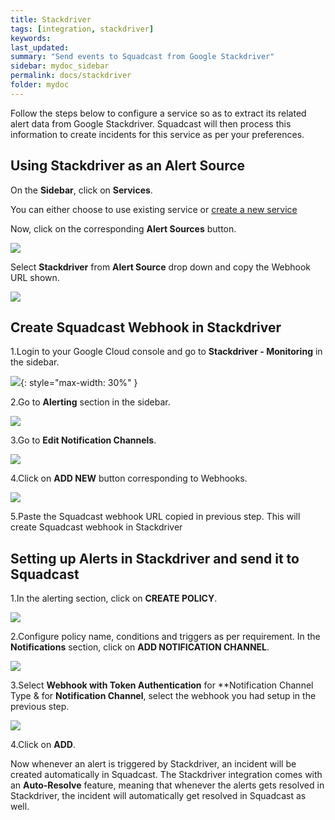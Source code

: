 ```yaml
---
title: Stackdriver
tags: [integration, stackdriver]
keywords: 
last_updated: 
summary: "Send events to Squadcast from Google Stackdriver"
sidebar: mydoc_sidebar
permalink: docs/stackdriver
folder: mydoc
---
```


Follow the steps below to configure a service so as to extract its related alert data from Google Stackdriver. Squadcast will then process this information to create incidents for this service as per your preferences.

## Using Stackdriver as an Alert Source

On the **Sidebar**, click on **Services**.

You can either choose to use existing service or [create a new service](adding-a-service-1)

Now, click on the corresponding **Alert Sources** button.

![](images/integration_1.png)

Select **Stackdriver** from  **Alert Source** drop down and copy the Webhook URL shown.

![](images/stackdriver_1.png)

## Create Squadcast Webhook in Stackdriver

1.Login to your Google Cloud console and go to **Stackdriver - Monitoring** in the sidebar.

![](images/stackdriver_2.png){: style="max-width: 30%" }

2.Go to **Alerting** section in the sidebar.

![](images/stackdriver_3.png)

3.Go to **Edit Notification Channels**. 

![](images/stackdriver_4.png)

4.Click on **ADD NEW** button corresponding to Webhooks. 

![](images/stackdriver_5.png)

5.Paste the Squadcast webhook URL copied in previous step. This will create Squadcast webhook in Stackdriver

## Setting up Alerts in Stackdriver and send it to Squadcast

1.In the alerting section, click on **CREATE POLICY**. 

![](images/stackdriver_6.png)

2.Configure policy name, conditions and triggers as per requirement. In the **Notifications** section, click on **ADD NOTIFICATION CHANNEL**.

![](images/stackdriver_7.png)

3.Select **Webhook with Token Authentication** for **Notification Channel Type & for **Notification Channel**, select the webhook you had setup in the previous step. 

![](images/stackdriver_8.png)

4.Click on **ADD**.

Now whenever an alert is triggered by Stackdriver, an incident will be created automatically in Squadcast. The Stackdriver integration comes with an **Auto-Resolve** feature, meaning that whenever the alerts gets resolved in Stackdriver, the incident will automatically get resolved in Squadcast as well.